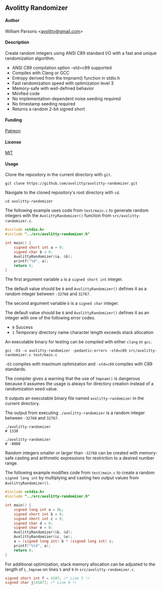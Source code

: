 ## Avolitty Randomizer

#### Author
William Parsons <[avolitty@gmail.com](avolitty@gmail.com)>

#### Description
Create random integers using ANSI C89 standard I/O with a fast and unique randomization algorithm.

- ANSI C89 compilation option -std=c89 supported
- Compiles with Clang or GCC
- Entropy derived from the tmpnam() function in stdio.h
- Fast randomization speed with optimization level 3
- Memory-safe with well-defined behavior
- Minified code
- No implementation-dependent noise seeding required
- No timestamp seeding required
- Returns a random 2-bit signed short

#### Funding
[Patreon](https://www.patreon.com/avolitty)

#### License
[MIT](https://github.com/avolitty/avolitty-randomizer/blob/main/LICENSE)

#### Usage
Clone the repository in the current directory with `git`.

``` console
git clone https://github.com/avolitty/avolitty-randomizer.git
```

Navigate to the cloned repository's root directory with `cd`.

``` console
cd avolitty-randomizer
```

The following example uses code from `test/main.c` to generate random integers with the `AvolittyRandomizer()` function from `src/avolitty-randomizer.c`.

``` c
#include <stdio.h>
#include "../src/avolitty-randomizer.h"

int main() {
	signed short int a = 0;
	signed char b = 0;
	AvolittyRandomizer(&a, &b);
	printf("%d", a);
	return 0;
}
```

The first argument variable `a` is a `signed short int` integer.

The default value should be `0` and `AvolittyRandomizer()` defines it as a random integer between `-32768` and `32767`.

The second argument variable `b` is a `signed char` integer.

The default value should be `0` and `AvolittyRandomizer()` defines it as an integer with one of the following error codes.

- `0` Success
- `1` Temporary directory name character length exceeds stack allocation

An executable binary for testing can be compiled with either `clang` or `gcc`.

``` console
gcc -O3 -o avolitty-randomizer -pedantic-errors -std=c89 src/avolitty-randomizer.c test/main.c
```

`-O3` compiles with maximum optimization and `-std=c89` compiles with C89 standards.

The compiler gives a warning that the use of `tmpnam()` is dangerous because it assumes the usage is always for directory creation instead of a randomization seed value.

It outputs an executable binary file named `avolitty-randomizer` in the current directory.

The output from executing `./avolitty-randomizer` is a random integer between `-32768` and `32767`.

``` console
./avolitty-randomizer
# 1338

./avolitty-randomizer
# -8080
```

Random integers smaller or larger than `-32768` can be created with memory-safe casting and arithmetic expressions for restriction to a desired number range.

The following example modifies code from `test/main.c` to create a random `signed long int` by multiplying and casting two output values from `AvolittyRandomizer()`.

``` c
#include <stdio.h>
#include "../src/avolitty-randomizer.h"

int main() {
	signed long int a = 0L;
	signed short int b = 0;
	signed short int c = 0;
	signed char d = 0;
	signed char e = 0;
	AvolittyRandomizer(&b, &d);
	AvolittyRandomizer(&c, &e);
	a = (signed long int) b * (signed long int) c;
	printf("%ld", a);
	return 0;
}
```

For additional optimization, stack memory allocation can be adjusted to the length of `L_tmpnam` on lines `5` and `9` in `src/avolitty-randomizer.c`.

```c
signed short int f = 4107; /* Line 5 */
signed char j[4107]; /* Line 9 */
```
